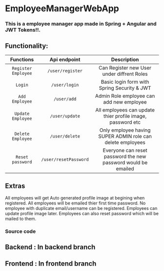 # EmployeeManagerWebApp

### This is a employee manager app made in Spring + Angular and JWT Tokens!!.


## Functionality:
  
|  Functions             |       Api endpoint          |       Description        |
| :--------:            |       :----:                 | :----------------------: |
|   `Register Employee` |       `/user/register`       |   Can Register new User under diffrent Roles  |
|     `Login`           |       `/user/login`          | Basic login form with Spring Security & JWT |
|   `Add Employee`      |       `/user/add`            |  Admin Role employee can add new employee   |
|    `Update Employee`  |       `/user/update`         |   All employees can update thier profile image, password etc |
|   `Delete Employee`   |       `/user/delete`         |   Only employee having SUPER ADMIN role can delete employees    |
|   `Reset password`    |       `/user/resetPassword`  |  Everyone can reset password the new password would be emailed |


## Extras
All employees will get Auto generated profile image at begining when registered.
All employees will be emailed thier first time password.
No employee with duplicate email/username can be registered.
Employees can update profile image later.
Employees can also reset password which will be mailed to them.

### Source code
## Backend : In backend branch 
## Frontend : In frontend branch
